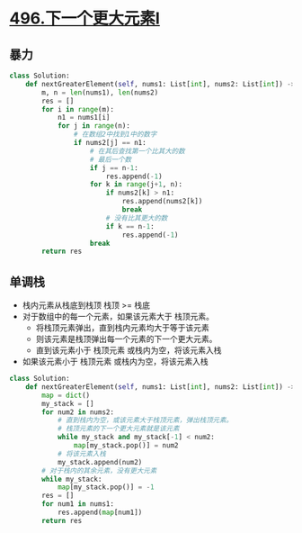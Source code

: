 # [496.下一个更大元素I](https://leetcode-cn.com/problems/next-greater-element-i/)

## 暴力

``` python
class Solution:
    def nextGreaterElement(self, nums1: List[int], nums2: List[int]) -> List[int]:
        m, n = len(nums1), len(nums2)
        res = []
        for i in range(m):
            n1 = nums1[i]
            for j in range(n):
                # 在数组2中找到1中的数字
                if nums2[j] == n1:
                    # 在其后查找第一个比其大的数
                    # 最后一个数
                    if j == n-1:
                        res.append(-1)
                    for k in range(j+1, n):
                        if nums2[k] > n1:
                            res.append(nums2[k])
                            break
                        # 没有比其更大的数
                        if k == n-1:
                            res.append(-1)
                    break
        return res
```

## 单调栈

+ 栈内元素从栈底到栈顶 栈顶 >= 栈底
+ 对于数组中的每一个元素，如果该元素大于 栈顶元素。
	+ 将栈顶元素弹出，直到栈内元素均大于等于该元素
	+ 则该元素是栈顶弹出每一个元素的下一个更大元素。
	+ 直到该元素小于 栈顶元素 或栈内为空，将该元素入栈
+ 如果该元素小于 栈顶元素 或栈内为空，将该元素入栈

``` python
class Solution:
    def nextGreaterElement(self, nums1: List[int], nums2: List[int]) -> List[int]:
        map = dict()
        my_stack = []
        for num2 in nums2:
            # 直到栈内为空，或该元素大于栈顶元素，弹出栈顶元素。
            # 栈顶元素的下一个更大元素就是该元素
            while my_stack and my_stack[-1] < num2:
                map[my_stack.pop()] = num2
            # 将该元素入栈
            my_stack.append(num2)
        # 对于栈内的其余元素，没有更大元素
        while my_stack:
            map[my_stack.pop()] = -1
        res = []
        for num1 in nums1:
            res.append(map[num1])
        return res     
```
	
